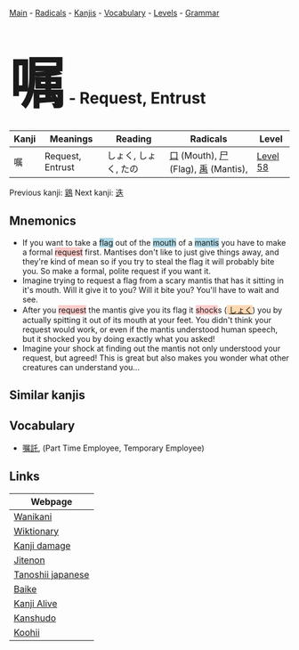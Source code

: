 <style> bigfont {font-size: 100px}</style>
[Main](../index.md) -
[Radicals](../radicals.md) -
[Kanjis](../kanjis.md) -
[Vocabulary](../vocabulary.md) -
[Levels](../levels.md) -
[Grammar](../grammar.md)
# <bigfont> 嘱</bigfont> - Request, Entrust 

| Kanji | Meanings | Reading | Radicals | Level |
| --- | --- | --- | --- | --- |
| 嘱 | Request, Entrust | しょく, しょく, たの | [口](../radicals/口.md) (Mouth), [尸](../radicals/尸.md) (Flag), [禹](../radicals/禹.md) (Mantis),  | [Level 58](../levels/wk_level58.md) |

Previous kanji: [鶏](鶏.md) Next kanji: [迭](迭.md) 

## Mnemonics
 * If you want to take a <span style="background-color:#ADD8E6"> flag</span> out of the <span style="background-color:#ADD8E6"> mouth</span> of a <span style="background-color:#ADD8E6"> mantis</span> you have to make a formal <span style="background-color:#ffcccb"> request</span> first. Mantises don't like to just give things away, and they're kind of mean so if you try to steal the flag it will probably bite you. So make a formal, polite request if you want it.
* Imagine trying to request a flag from a scary mantis that has it sitting in it's mouth. Will it give it to you? Will it bite you? You'll have to wait and see.
* After you <span style="background-color:#ffcccb"> request</span> the mantis give you its flag it <span style="background-color:#ffcccb"> shock</span>s (<span style="background-color:#fed8b1"> [しょく](https://jisho.org/search/しょく)</span>) you by actually spitting it out of its mouth at your feet. You didn't think your request would work, or even if the mantis understood human speech, but it shocked you by doing exactly what you asked!
* Imagine your shock at finding out the mantis not only understood your request, but agreed! This is great but also makes you wonder what other creatures can understand you...


## Similar kanjis
 


## Vocabulary
 * [嘱託](../vocabulary/嘱.md), (Part Time Employee, Temporary Employee)



## Links 

| Webpage |
| --- |
| [Wanikani          ](https://www.wanikani.com/kanji/嘱) |
| [Wiktionary        ](https://en.wiktionary.org/wiki/嘱) |
| [Kanji damage      ](http://www.kanjidamage.com/kanji/search?utf8=✓&q=嘱) |
| [Jitenon           ](https://jitenon.com/kanji/嘱) |
| [Tanoshii japanese ](https://www.tanoshiijapanese.com/dictionary/kanji.cfm?k=嘱) |
| [Baike             ](https://baike.baidu.com/item/嘱) |
| [Kanji Alive       ](https://app.kanjialive.com/嘱) |
| [Kanshudo          ](https://www.kanshudo.com/searchmn?q=嘱) |
| [Koohii            ](https://kanji.koohii.com/study/kanji/嘱) |
